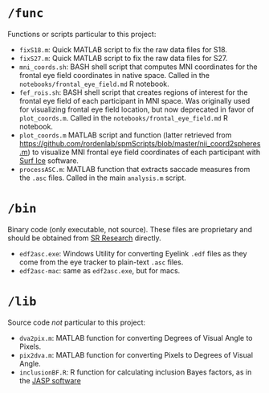 # `/func`

Functions or scripts particular to this project:

* `fixS18.m`: Quick MATLAB script to fix the raw data files for S18.
* `fixS27.m`: Quick MATLAB script to fix the raw data files for S27.
* `mni_coords.sh`: BASH shell script that computes MNI coordinates for the frontal eye field coordinates in native space. Called in the `notebooks/frontal_eye_field.md` R notebook.
* `fef_rois.sh`: BASH shell script that creates regions of interest for the frontal eye field of each participant in MNI space. Was originally used for visualizing frontal eye field location, but now deprecated in favor of `plot_coords.m`. Called in the `notebooks/frontal_eye_field.md` R notebook.
* `plot_coords.m` MATLAB script and function (latter retrieved from <https://github.com/rordenlab/spmScripts/blob/master/nii_coord2spheres.m>) to visualize MNI frontal eye field coordinates of each participant with [Surf Ice](https://www.nitrc.org/projects/surfice/) software.
* `processASC.m`: MATLAB function that extracts saccade measures from the `.asc` files. Called in the main `analysis.m` script.

# `/bin`

Binary code (only executable, not source). These files are proprietary and should be obtained from [SR Research](http://download.sr-support.com/dispdoc/page25.html) directly.

* `edf2asc.exe`: Windows Utility for converting Eyelink `.edf` files as they come from the eye tracker to plain-text `.asc` files.
* `edf2asc-mac`: same as `edf2asc.exe`, but for macs.

# `/lib`

Source code _not_ particular to this project:

* `dva2pix.m`: MATLAB function for converting Degrees of Visual Angle to Pixels.
* `pix2dva.m`: MATLAB function for converting Pixels to Degrees of Visual Angle.
* `inclusionBF.R`: R function for calculating inclusion Bayes factors, as in the [JASP software](https://jasp-stats.org/)
